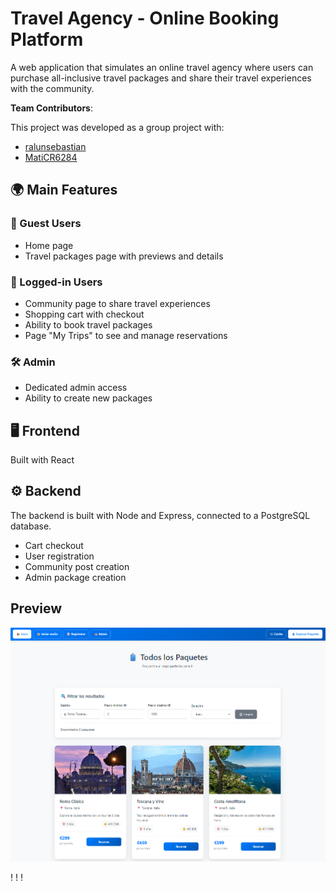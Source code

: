# Travel Agency - Online Booking Platform

A web application that simulates an online travel agency where users can purchase all-inclusive travel packages and share their travel experiences with the community.

**Team Contributors**:

This project was developed as a group project with:

- [ralunsebastian](https://github.com/ralunsebastian)
- [MatiCR6284](https://github.com/MatiCR6284)



## 🌍 Main Features

### 👥 Guest Users
- Home page
- Travel packages page with previews and details

### 🔑 Logged-in Users
- Community page to share travel experiences
- Shopping cart with checkout
- Ability to book travel packages
- Page "My Trips" to see and manage reservations

### 🛠️ Admin
- Dedicated admin access
- Ability to create new packages


## 🖥️ Frontend

Built with React


## ⚙️ Backend

The backend is built with Node and Express, connected to a PostgreSQL database.  

- Cart checkout
- User registration
- Community post creation
- Admin package creation

## Preview

![Preview](./frontend/src/assets/img/preview.png)

!
!
!
